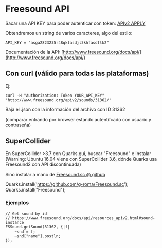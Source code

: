 # Freesound API

Sacar una API KEY para poder autenticar con token: [APIv2 APPLY](http://www.freesound.org/apiv2/apply/)

Obtendremos un string de varios caracteres, algo del estilo:
```
API_KEY = "asga2823235r48qklasdjl3khfasdflk2"
```

Documentación de la API: [http://www.freesound.org/docs/api/](http://www.freesound.org/docs/api/)

## Con curl (válido para todas las plataformas)

Ej:
```
curl -H "Authorization: Token YOUR_API_KEY" 'http://www.freesound.org/apiv2/sounds/31362/'
```

Baja el .json con la información del archivo con ID 31362

(comparar entrando por browser estando autentifcado con usuario y contraseña)

## SuperCollider
En SuperCollider >3.7 con Quarks.gui, buscar "Freesound" e instalar
(Warning: Ubuntu 16.04 viene con SuperCollider 3.6, dónde Quarks usa Freesound2 con API discontinuada)

Sino instalar a mano de [Freesound.sc @ github](https://github.com/g-roma/Freesound.sc)

Quarks.install('https://github.com/g-roma/Freesound.sc');
Quarks.install("Freesound");

### Ejemplos

```
// Get sound by id
// https://www.freesound.org/docs/api/resources_apiv2.html#sound-instance
FSSound.getSound(31362, {|f|
    ~snd = f;
    ~snd["name"].postln;
});
```